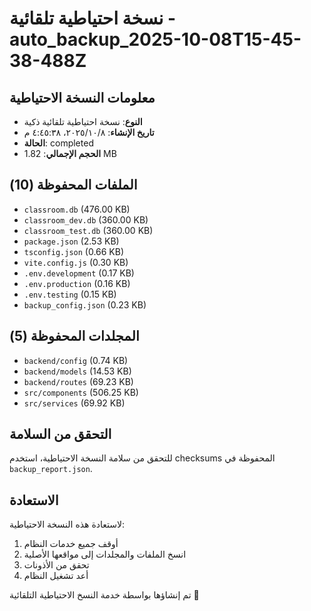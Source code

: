 # نسخة احتياطية تلقائية - auto_backup_2025-10-08T15-45-38-488Z

## معلومات النسخة الاحتياطية
- **النوع**: نسخة احتياطية تلقائية ذكية
- **تاريخ الإنشاء**: ٨‏/١٠‏/٢٠٢٥، ٤:٤٥:٣٨ م
- **الحالة**: completed
- **الحجم الإجمالي**: 1.82 MB

## الملفات المحفوظة (10)
- `classroom.db` (476.00 KB)
- `classroom_dev.db` (360.00 KB)
- `classroom_test.db` (360.00 KB)
- `package.json` (2.53 KB)
- `tsconfig.json` (0.66 KB)
- `vite.config.js` (0.30 KB)
- `.env.development` (0.17 KB)
- `.env.production` (0.16 KB)
- `.env.testing` (0.15 KB)
- `backup_config.json` (0.23 KB)

## المجلدات المحفوظة (5)
- `backend/config` (0.74 KB)
- `backend/models` (14.53 KB)
- `backend/routes` (69.23 KB)
- `src/components` (506.25 KB)
- `src/services` (69.92 KB)

## التحقق من السلامة
للتحقق من سلامة النسخة الاحتياطية، استخدم checksums المحفوظة في `backup_report.json`.

## الاستعادة
لاستعادة هذه النسخة الاحتياطية:
1. أوقف جميع خدمات النظام
2. انسخ الملفات والمجلدات إلى مواقعها الأصلية
3. تحقق من الأذونات
4. أعد تشغيل النظام

تم إنشاؤها بواسطة خدمة النسخ الاحتياطية التلقائية 🤖
